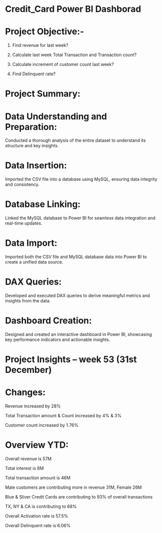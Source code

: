 # Credit_Card Power BI Dashborad
# Project Objective:- 

 1. Find revenue for last week?

 2. Calculate last week Total Transaction and Transaction count?

 3. Calculate increment of customer count last week?

 4. Find Delinquent rate?

# Project Summary:

# Data Understanding and Preparation:

Conducted a thorough analysis of the entire dataset to understand its structure and key insights.

# Data Insertion:

Imported the CSV file into a database using MySQL, ensuring data integrity and consistency.

# Database Linking:

Linked the MySQL database to Power BI for seamless data integration and real-time updates.

# Data Import:

Imported both the CSV file and MySQL database data into Power BI to create a unified data source.

# DAX Queries:

Developed and executed DAX queries to derive meaningful metrics and insights from the data.

# Dashboard Creation:

Designed and created an interactive dashboard in Power BI, showcasing key performance indicators and actionable insights.

# Project Insights – week 53 (31st December)
# Changes:

Revenue increased by 28%

Total Transaction amount & Count increased by 4% & 3%

Customer count increased by 1.76%

# Overview YTD:

Overall revenue is 57M

Total interest is 8M

Total transaction amount is 46M

Male customers are contributing more in revenue 31M, Female 26M

Blue & Sliver Credit Cards are contributing to 93% of overall transactions

TX, NY & CA is contributing to 68%

Overall Activation rate is 57.5%

Overall Delinquent rate is 6.06%

